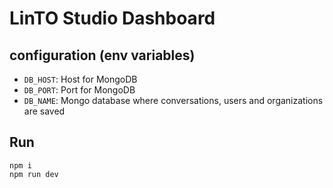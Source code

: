 # LinTO Studio Dashboard

## configuration (env variables)

- `DB_HOST`: Host for MongoDB
- `DB_PORT`: Port for MongoDB
- `DB_NAME`: Mongo database where conversations, users and organizations are saved

## Run

```
npm i
npm run dev
```

